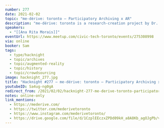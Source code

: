 ```yaml
---
number: 277
date: 2021-02-02
topic: "me-dérive: toronto — Participatory Archiving x AR"
description: "me-dérive: toronto is a research-creation project by Dr. Ana Rita Morais that explores the intersections between between participatory archiving and augmented reality (AR), rooted in the necessity to engage more fully with Toronto's historical and diverse cultural heritage. It is the first AR visual archive of Toronto's diverse historical narratives that mobilizes archival power away from the institution and into the hands of the public, coding found and crowdsourced records onto their site-specific locations."
speakers:
  - "[[Ana Rita Morais]]"
eventUrl: https://www.meetup.com/civic-tech-toronto/events/275308998
via: online
booker: Sam
tags:
  - type/hacknight
  - topic/archives
  - topic/augmented-reality
  - topic/history
  - topic/crowdsourcing
image: hacknight_277.jpg
title: "Hacknight #277 – me-dérive: toronto — Participatory Archiving x AR"
youtubeID: Sa4ug-ng0gA
redirect_from: /2021/02/02/hacknight-277-me-derive-toronto-participatory-archiving-x-ar-with-ana-rita-morais/
notes: online-only
link_mentions:
  - https://mederive.com/
  - https://twitter.com/mederivetoronto
  - https://www.instagram.com/mederivetoronto/
  - https://drive.google.com/file/d/1CzplEEczxZPDd09kH_a8A8Kb_agOJgPb/view?usp=sharing
---
```

